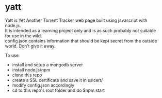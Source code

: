 yatt
====

Yatt is Yet Another Torrent Tracker web page built using javascript with node.js.  
It is intended as a learning project only and is as such probably not suitable for use in the wild.  
config.json contains information that should be kept secret from the outside world. Don't give it away.  

To use:  

* install and setup a mongodb server
* install node.js/npm
* clone this repo
* create a SSL certificate and save it in sslcert/
* modify config.json accordingly
* cd to this repo's root folder and do  $npm start
